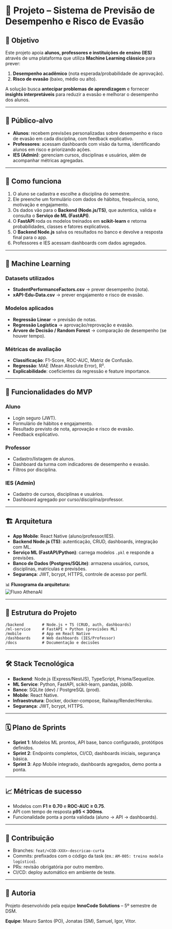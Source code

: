 # 📘 Projeto – Sistema de Previsão de Desempenho e Risco de Evasão  

## 🎯 Objetivo  
Este projeto apoia **alunos, professores e instituições de ensino (IES)** através de uma plataforma que utiliza **Machine Learning clássico** para prever:  
1. **Desempenho acadêmico** (nota esperada/probabilidade de aprovação).  
2. **Risco de evasão** (baixo, médio ou alto).  

A solução busca **antecipar problemas de aprendizagem** e fornecer **insights interpretáveis** para reduzir a evasão e melhorar o desempenho dos alunos.  

---

## 👥 Público-alvo  
- **Alunos**: recebem previsões personalizadas sobre desempenho e risco de evasão em cada disciplina, com feedback explicativo.  
- **Professores**: acessam dashboards com visão da turma, identificando alunos em risco e priorizando ações.  
- **IES (Admin)**: gerenciam cursos, disciplinas e usuários, além de acompanhar métricas agregadas.  

---

## 🔧 Como funciona  
1. O aluno se cadastra e escolhe a disciplina do semestre.  
2. Ele preenche um formulário com dados de hábitos, frequência, sono, motivação e engajamento.  
3. Os dados vão para o **Backend (Node.js/TS)**, que autentica, valida e consulta o **Serviço de ML (FastAPI)**.  
4. O **FastAPI** roda os modelos treinados em **scikit-learn** e retorna probabilidades, classes e fatores explicativos.  
5. O **Backend Node.js** salva os resultados no banco e devolve a resposta final para o app.  
6. Professores e IES acessam dashboards com dados agregados.  

---

## 🧠 Machine Learning  

### Datasets utilizados  
- **StudentPerformanceFactors.csv** → prever desempenho (nota).  
- **xAPI-Edu-Data.csv** → prever engajamento e risco de evasão.  

### Modelos aplicados  
- **Regressão Linear** → previsão de notas.  
- **Regressão Logística** → aprovação/reprovação e evasão.  
- **Árvore de Decisão / Random Forest** → comparação de desempenho (se houver tempo).  

### Métricas de avaliação  
- **Classificação**: F1-Score, ROC-AUC, Matriz de Confusão.  
- **Regressão**: MAE (Mean Absolute Error), R².  
- **Explicabilidade**: coeficientes da regressão e feature importance.  

---

## 🧩 Funcionalidades do MVP  

### Aluno  
- Login seguro (JWT).  
- Formulário de hábitos e engajamento.  
- Resultado previsto de nota, aprovação e risco de evasão.  
- Feedback explicativo.  

### Professor  
- Cadastro/listagem de alunos.  
- Dashboard da turma com indicadores de desempenho e evasão.  
- Filtros por disciplina.  

### IES (Admin)  
- Cadastro de cursos, disciplinas e usuários.  
- Dashboard agregado por curso/disciplina/professor.  

---

## 🏗️ Arquitetura  

- **App Mobile**: React Native (aluno/professor/IES).  
- **Backend Node.js (TS)**: autenticação, CRUD, dashboards, integração com ML.  
- **Serviço ML (FastAPI/Python)**: carrega modelos `.pkl` e responde a previsões.  
- **Banco de Dados (Postgres/SQLite)**: armazena usuários, cursos, disciplinas, matrículas e previsões.  
- **Segurança**: JWT, bcrypt, HTTPS, controle de acesso por perfil.  

📊 **Fluxograma da arquitetura:**  
![Fluxo AthenaAI](./athenaai_fluxo.png)  

---

## 📂 Estrutura do Projeto  

```
/backend        # Node.js + TS (CRUD, auth, dashboards)
/ml-service     # FastAPI + Python (previsões ML)
/mobile         # App em React Native
/dashboards     # Web dashboards (IES/Professor)
/docs           # Documentação e decisões
```

---

## 🛠️ Stack Tecnológica  

- **Backend**: Node.js (Express/NestJS), TypeScript, Prisma/Sequelize.  
- **ML Service**: Python, FastAPI, scikit-learn, pandas, joblib.  
- **Banco**: SQLite (dev) / PostgreSQL (prod).  
- **Mobile**: React Native.  
- **Infraestrutura**: Docker, docker-compose, Railway/Render/Heroku.  
- **Segurança**: JWT, bcrypt, HTTPS.  

---

## 🗓️ Plano de Sprints  

- **Sprint 1**: Modelos ML prontos, API base, banco configurado, protótipos definidos.  
- **Sprint 2**: Endpoints completos, CI/CD, dashboards iniciais, segurança básica.  
- **Sprint 3**: App Mobile integrado, dashboards agregados, demo ponta a ponta.  

---

## 📈 Métricas de sucesso  

- Modelos com **F1 ≥ 0.70** e **ROC-AUC ≥ 0.75**.  
- API com tempo de resposta **p95 < 300ms**.  
- Funcionalidade ponta a ponta validada (aluno → API → dashboards).  

---

## 🤝 Contribuição  

- Branches: `feat/<COD-XXX>-descricao-curta`  
- Commits: prefixados com o código da task (ex.: `AM-005: treino modelo logístico`).  
- PRs: revisão obrigatória por outro membro.  
- CI/CD: deploy automático em ambiente de teste.  

---

## 📜 Autoria  

Projeto desenvolvido pela equipe **InnoCode Solutions** – 5º semestre de DSM.  

**Equipe**: Mauro Santos (PO), Jonatas (SM), Samuel, Igor, Vitor.  
